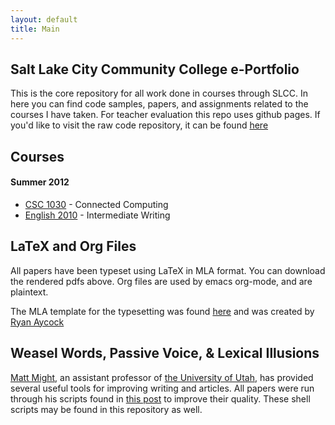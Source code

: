 ```yaml
---
layout: default
title: Main
---
```


## Salt Lake City Community College e-Portfolio

This is the core repository for all work done in courses through SLCC. In here you can find code samples, papers, and assignments related to the courses I have taken. For teacher evaluation this repo uses github pages. If you'd like to visit the raw code repository, it can be found [here](https://github.com/nrub/slcc-eportfolio)

## Courses

#### Summer 2012

* [CSC 1030](cs-1030-002-Su12) - Connected Computing
* [English 2010](engl-2010-Su12-Argyle) - Intermediate Writing

## LaTeX and Org Files

All papers have been typeset using LaTeX in MLA format. You can download the rendered pdfs above. Org files are used by emacs org-mode, and are plaintext.

The MLA template for the typesetting was found [here](http://www.ctan.org/tex-archive/macros/latex/contrib/mla-paper/) and was created by [Ryan Aycock](http://www.phys.ufl.edu/~aycock/)

## Weasel Words, Passive Voice, & Lexical Illusions

[Matt Might](matt.might.net), an assistant professor of [the University of Utah](http://www.utah.edu), has provided several useful tools for improving writing and articles. All papers were run through his scripts found in [this post](http://matt.might.net/articles/shell-scripts-for-passive-voice-weasel-words-duplicates/) to improve their quality. These shell scripts may be found in this repository as well.
